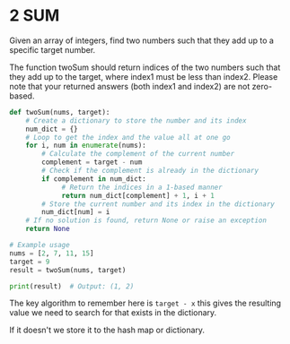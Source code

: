 # 2 SUM

Given an array of integers, find two numbers such that they add up to a
specific target number.

The function twoSum should return indices of the two numbers such that they add
up to the target, where index1 must be less than index2. Please note that your
returned answers (both index1 and index2) are not zero-based.

```python
def twoSum(nums, target):
    # Create a dictionary to store the number and its index
    num_dict = {}
    # Loop to get the index and the value all at one go 
    for i, num in enumerate(nums):
        # Calculate the complement of the current number
        complement = target - num
        # Check if the complement is already in the dictionary
        if complement in num_dict:
             # Return the indices in a 1-based manner
             return num_dict[complement] + 1, i + 1
        # Store the current number and its index in the dictionary
        num_dict[num] = i
    # If no solution is found, return None or raise an exception
    return None

# Example usage
nums = [2, 7, 11, 15]
target = 9
result = twoSum(nums, target)

print(result)  # Output: (1, 2)
```

The key algorithm to remember here is `target - x` this gives the resulting
value we need to search for that exists in the dictionary.

If it doesn't we store it to the hash map or dictionary.


